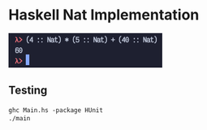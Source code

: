 # Haskell Nat Implementation

![example](example.png)

## Testing

```shell
ghc Main.hs -package HUnit
./main
```

